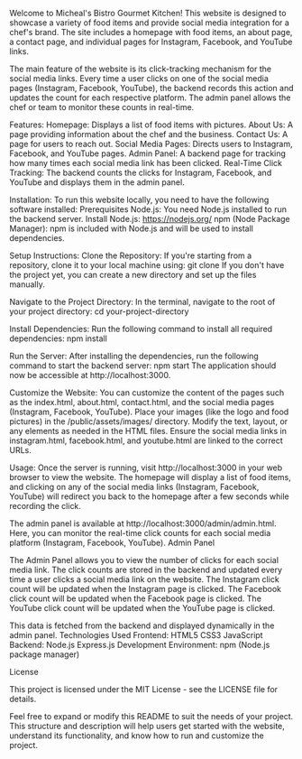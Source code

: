 Welcome to Micheal's Bistro Gourmet Kitchen! This website is designed to showcase a variety of food items and provide social media integration for a chef's brand. The site includes a homepage with food items, an about page, a contact page, and individual pages for Instagram, Facebook, and YouTube links.

The main feature of the website is its click-tracking mechanism for the social media links. Every time a user clicks on one of the social media pages (Instagram, Facebook, YouTube), the backend records this action and updates the count for each respective platform. The admin panel allows the chef or team to monitor these counts in real-time.

Features:
    Homepage: Displays a list of food items with pictures.
    About Us: A page providing information about the chef and the business.
    Contact Us: A page for users to reach out.
    Social Media Pages: Directs users to Instagram, Facebook, and YouTube pages.
    Admin Panel: A backend page for tracking how many times each social media link has been clicked.
    Real-Time Click Tracking: The backend counts the clicks for Instagram, Facebook, and YouTube and displays them in the admin panel.

Installation:
To run this website locally, you need to have the following software installed:
Prerequisites
    Node.js: You need Node.js installed to run the backend server.
        Install Node.js: https://nodejs.org/
    npm (Node Package Manager): npm is included with Node.js and will be used to install dependencies.

Setup Instructions:
    Clone the Repository:
        If you're starting from a repository, clone it to your local machine using:
    git clone <repository-url>
    If you don't have the project yet, you can create a new directory and set up the files manually.

Navigate to the Project Directory:
    In the terminal, navigate to the root of your project directory:
    cd your-project-directory

Install Dependencies:
    Run the following command to install all required dependencies:
    npm install

Run the Server:
    After installing the dependencies, run the following command to start the backend server:
        npm start
        The application should now be accessible at http://localhost:3000.

Customize the Website:
    You can customize the content of the pages such as the index.html, about.html, contact.html, and the social media pages (Instagram, Facebook, YouTube).
    Place your images (like the logo and food pictures) in the /public/assets/images/ directory.
    Modify the text, layout, or any elements as needed in the HTML files.
    Ensure the social media links in instagram.html, facebook.html, and youtube.html are linked to the correct URLs.

Usage:
Once the server is running, visit http://localhost:3000 in your web browser to view the website. The homepage will display a list of food items, and clicking on any of the social media links (Instagram, Facebook, YouTube) will redirect you back to the homepage after a few seconds while recording the click.

The admin panel is available at http://localhost:3000/admin/admin.html. Here, you can monitor the real-time click counts for each social media platform (Instagram, Facebook, YouTube).
Admin Panel

The Admin Panel allows you to view the number of clicks for each social media link. The click counts are stored in the backend and updated every time a user clicks a social media link on the website.
    The Instagram click count will be updated when the Instagram page is clicked.
    The Facebook click count will be updated when the Facebook page is clicked.
    The YouTube click count will be updated when the YouTube page is clicked.

This data is fetched from the backend and displayed dynamically in the admin panel.
Technologies Used
    Frontend:
        HTML5
        CSS3
        JavaScript
    Backend:
        Node.js
        Express.js
    Development Environment:
        npm (Node.js package manager)

License

This project is licensed under the MIT License - see the LICENSE file for details.

Feel free to expand or modify this README to suit the needs of your project. This structure and description will help users get started with the website, understand its functionality, and know how to run and customize the project.
